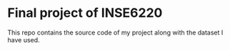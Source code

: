 # Final project of INSE6220
This repo contains the source code of my project along with the dataset I have used.
